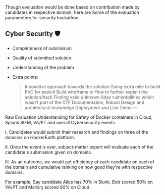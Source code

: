 Though evaluation would be done based on contribution made by candidates in respective domain, here are Some of the evaluation paramenters for security hackathon.

## Cyber Security 🛡

- Completeness of submission
- Quality of submitted solution
- Understanding of the problem
- Extra points:

    > Innovative approach towards the solution
    > Going extra mile to build PoC for exploit
    > Build wireframe or flow to further explain the solution/hack
    > Finding valid unknown 0day vulnerabilities which wasn't part of the CTF
    > Documentation, Robust Design and architectural knowledge
    > Deployment and Live Demo
—

Raw Evaluation Understanding for Safety of Docker containers in Cloud, Splunk SIEM, VA/PT  and overall Cybersecurity events.

I. Candidates would submit their research and findings on three of the domains on HackerEarth platform.

II. Once the event is over, subject-matter expert will evaluate each of the candidate's submission given on domains.

III. As an outcome, we would get efficiency of each candidate on each of the domain and cumulative ranking on how good they're with respective domains.

For example, Say candidate Alice has 70% in Slunk, Bob scored 50% on VA/PT and Mallory scored 90% on Cloud.



